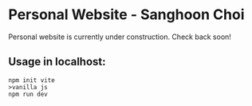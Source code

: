 # Personal Website - Sanghoon Choi
Personal website is currently under construction. Check back soon!

## Usage in localhost:
```
npm init vite
>vanilla js
npm run dev
```
